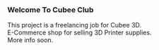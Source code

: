 ### Welcome To Cubee Club
This project is a freelancing job for Cubee 3D.  <br />
E-Commerce shop for selling 3D Printer supplies. <br />
More info soon.
